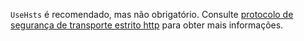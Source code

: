 `UseHsts` é recomendado, mas não obrigatório. Consulte [protocolo de segurança de transporte estrito http](xref:security/enforcing-ssl#http-strict-transport-security-protocol-hsts) para obter mais informações.
